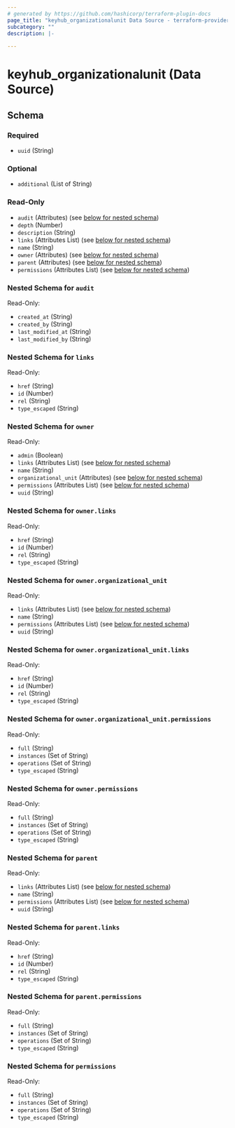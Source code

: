 ```yaml
---
# generated by https://github.com/hashicorp/terraform-plugin-docs
page_title: "keyhub_organizationalunit Data Source - terraform-provider-keyhub"
subcategory: ""
description: |-
  
---
```


# keyhub_organizationalunit (Data Source)





<!-- schema generated by tfplugindocs -->
## Schema

### Required

- `uuid` (String)

### Optional

- `additional` (List of String)

### Read-Only

- `audit` (Attributes) (see [below for nested schema](#nestedatt--audit))
- `depth` (Number)
- `description` (String)
- `links` (Attributes List) (see [below for nested schema](#nestedatt--links))
- `name` (String)
- `owner` (Attributes) (see [below for nested schema](#nestedatt--owner))
- `parent` (Attributes) (see [below for nested schema](#nestedatt--parent))
- `permissions` (Attributes List) (see [below for nested schema](#nestedatt--permissions))

<a id="nestedatt--audit"></a>
### Nested Schema for `audit`

Read-Only:

- `created_at` (String)
- `created_by` (String)
- `last_modified_at` (String)
- `last_modified_by` (String)


<a id="nestedatt--links"></a>
### Nested Schema for `links`

Read-Only:

- `href` (String)
- `id` (Number)
- `rel` (String)
- `type_escaped` (String)


<a id="nestedatt--owner"></a>
### Nested Schema for `owner`

Read-Only:

- `admin` (Boolean)
- `links` (Attributes List) (see [below for nested schema](#nestedatt--owner--links))
- `name` (String)
- `organizational_unit` (Attributes) (see [below for nested schema](#nestedatt--owner--organizational_unit))
- `permissions` (Attributes List) (see [below for nested schema](#nestedatt--owner--permissions))
- `uuid` (String)

<a id="nestedatt--owner--links"></a>
### Nested Schema for `owner.links`

Read-Only:

- `href` (String)
- `id` (Number)
- `rel` (String)
- `type_escaped` (String)


<a id="nestedatt--owner--organizational_unit"></a>
### Nested Schema for `owner.organizational_unit`

Read-Only:

- `links` (Attributes List) (see [below for nested schema](#nestedatt--owner--organizational_unit--links))
- `name` (String)
- `permissions` (Attributes List) (see [below for nested schema](#nestedatt--owner--organizational_unit--permissions))
- `uuid` (String)

<a id="nestedatt--owner--organizational_unit--links"></a>
### Nested Schema for `owner.organizational_unit.links`

Read-Only:

- `href` (String)
- `id` (Number)
- `rel` (String)
- `type_escaped` (String)


<a id="nestedatt--owner--organizational_unit--permissions"></a>
### Nested Schema for `owner.organizational_unit.permissions`

Read-Only:

- `full` (String)
- `instances` (Set of String)
- `operations` (Set of String)
- `type_escaped` (String)



<a id="nestedatt--owner--permissions"></a>
### Nested Schema for `owner.permissions`

Read-Only:

- `full` (String)
- `instances` (Set of String)
- `operations` (Set of String)
- `type_escaped` (String)



<a id="nestedatt--parent"></a>
### Nested Schema for `parent`

Read-Only:

- `links` (Attributes List) (see [below for nested schema](#nestedatt--parent--links))
- `name` (String)
- `permissions` (Attributes List) (see [below for nested schema](#nestedatt--parent--permissions))
- `uuid` (String)

<a id="nestedatt--parent--links"></a>
### Nested Schema for `parent.links`

Read-Only:

- `href` (String)
- `id` (Number)
- `rel` (String)
- `type_escaped` (String)


<a id="nestedatt--parent--permissions"></a>
### Nested Schema for `parent.permissions`

Read-Only:

- `full` (String)
- `instances` (Set of String)
- `operations` (Set of String)
- `type_escaped` (String)



<a id="nestedatt--permissions"></a>
### Nested Schema for `permissions`

Read-Only:

- `full` (String)
- `instances` (Set of String)
- `operations` (Set of String)
- `type_escaped` (String)
